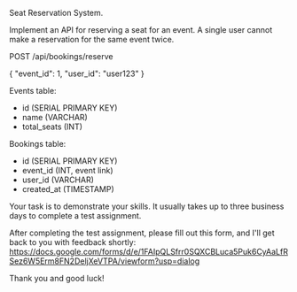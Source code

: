 Seat Reservation System.

Implement an API for reserving a seat for an event. A single user cannot make a reservation for the same event twice.

POST /api/bookings/reserve

{
"event_id": 1,
"user_id": "user123"
}

Events table:

- id (SERIAL PRIMARY KEY)
- name (VARCHAR)
- total_seats (INT)

Bookings table:

- id (SERIAL PRIMARY KEY)
- event_id (INT, event link)
- user_id (VARCHAR)
- created_at (TIMESTAMP)

Your task is to demonstrate your skills.
It usually takes up to three business days to complete a test assignment.

After completing the test assignment, please fill out this form, and I'll get back to you with feedback shortly: https://docs.google.com/forms/d/e/1FAIpQLSfrr0SQXCBLuca5Puk6CyAaLfRSez6W5Erm8FN2DeljXeVTPA/viewform?usp=dialog

Thank you and good luck!
